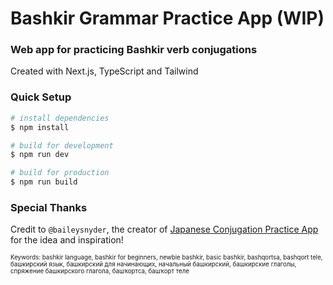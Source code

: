 # Bashkir Grammar Practice App (WIP)

### Web app for practicing Bashkir verb conjugations
Created with Next.js, TypeScript and Tailwind

### Quick Setup

```bash
# install dependencies
$ npm install

# build for development
$ npm run dev

# build for production
$ npm run build
```

### Special Thanks

Credit to `@baileysnyder`, the creator of [Japanese Conjugation Practice App](https://github.com/baileysnyder/japanese-conjugation) for the idea and inspiration!

<sub><sup>Keywords: bashkir language, bashkir for beginners, newbie bashkir, basic bashkir, bashqortsa, bashqort tele, башкирский язык, башкирский для начинающих, начальный башкирский, башкирские глаголы, спряжение башкирского глагола, башҡортса, башҡорт теле</sup></sub>
